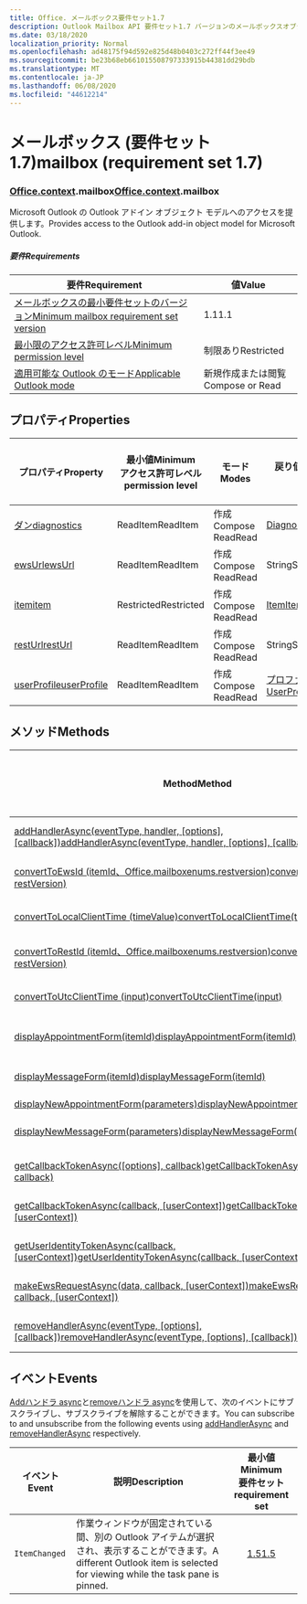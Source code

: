 ```yaml
---
title: Office. メールボックス要件セット1.7
description: Outlook Mailbox API 要件セット1.7 バージョンのメールボックスオブジェクトモデル。
ms.date: 03/18/2020
localization_priority: Normal
ms.openlocfilehash: ad48175f94d592e825d48b0403c272ff44f3ee49
ms.sourcegitcommit: be23b68eb661015508797333915b44381dd29bdb
ms.translationtype: MT
ms.contentlocale: ja-JP
ms.lasthandoff: 06/08/2020
ms.locfileid: "44612214"
---
```

# <a name="mailbox-requirement-set-17"></a><span data-ttu-id="5e6c2-103">メールボックス (要件セット 1.7)</span><span class="sxs-lookup"><span data-stu-id="5e6c2-103">mailbox (requirement set 1.7)</span></span>

### <a name="officecontextmailbox"></a><span data-ttu-id="5e6c2-104">[Office](office.md)[.context](office.context.md).mailbox</span><span class="sxs-lookup"><span data-stu-id="5e6c2-104">[Office](office.md)[.context](office.context.md).mailbox</span></span>

<span data-ttu-id="5e6c2-105">Microsoft Outlook の Outlook アドイン オブジェクト モデルへのアクセスを提供します。</span><span class="sxs-lookup"><span data-stu-id="5e6c2-105">Provides access to the Outlook add-in object model for Microsoft Outlook.</span></span>

##### <a name="requirements"></a><span data-ttu-id="5e6c2-106">要件</span><span class="sxs-lookup"><span data-stu-id="5e6c2-106">Requirements</span></span>

|<span data-ttu-id="5e6c2-107">要件</span><span class="sxs-lookup"><span data-stu-id="5e6c2-107">Requirement</span></span>| <span data-ttu-id="5e6c2-108">値</span><span class="sxs-lookup"><span data-stu-id="5e6c2-108">Value</span></span>|
|---|---|
|[<span data-ttu-id="5e6c2-109">メールボックスの最小要件セットのバージョン</span><span class="sxs-lookup"><span data-stu-id="5e6c2-109">Minimum mailbox requirement set version</span></span>](../../requirement-sets/outlook-api-requirement-sets.md)| <span data-ttu-id="5e6c2-110">1.1</span><span class="sxs-lookup"><span data-stu-id="5e6c2-110">1.1</span></span>|
|[<span data-ttu-id="5e6c2-111">最小限のアクセス許可レベル</span><span class="sxs-lookup"><span data-stu-id="5e6c2-111">Minimum permission level</span></span>](../../../outlook/understanding-outlook-add-in-permissions.md)| <span data-ttu-id="5e6c2-112">制限あり</span><span class="sxs-lookup"><span data-stu-id="5e6c2-112">Restricted</span></span>|
|[<span data-ttu-id="5e6c2-113">適用可能な Outlook のモード</span><span class="sxs-lookup"><span data-stu-id="5e6c2-113">Applicable Outlook mode</span></span>](../../../outlook/outlook-add-ins-overview.md#extension-points)| <span data-ttu-id="5e6c2-114">新規作成または閲覧</span><span class="sxs-lookup"><span data-stu-id="5e6c2-114">Compose or Read</span></span>|

## <a name="properties"></a><span data-ttu-id="5e6c2-115">プロパティ</span><span class="sxs-lookup"><span data-stu-id="5e6c2-115">Properties</span></span>

| <span data-ttu-id="5e6c2-116">プロパティ</span><span class="sxs-lookup"><span data-stu-id="5e6c2-116">Property</span></span> | <span data-ttu-id="5e6c2-117">最小値</span><span class="sxs-lookup"><span data-stu-id="5e6c2-117">Minimum</span></span><br><span data-ttu-id="5e6c2-118">アクセス許可レベル</span><span class="sxs-lookup"><span data-stu-id="5e6c2-118">permission level</span></span> | <span data-ttu-id="5e6c2-119">モード</span><span class="sxs-lookup"><span data-stu-id="5e6c2-119">Modes</span></span> | <span data-ttu-id="5e6c2-120">戻り値の種類</span><span class="sxs-lookup"><span data-stu-id="5e6c2-120">Return type</span></span> | <span data-ttu-id="5e6c2-121">最小値</span><span class="sxs-lookup"><span data-stu-id="5e6c2-121">Minimum</span></span><br><span data-ttu-id="5e6c2-122">要件セット</span><span class="sxs-lookup"><span data-stu-id="5e6c2-122">requirement set</span></span> |
|---|---|---|---|:---:|
| [<span data-ttu-id="5e6c2-123">ダン</span><span class="sxs-lookup"><span data-stu-id="5e6c2-123">diagnostics</span></span>](/javascript/api/outlook/office.mailbox?view=outlook-js-1.7#diagnostics) | <span data-ttu-id="5e6c2-124">ReadItem</span><span class="sxs-lookup"><span data-stu-id="5e6c2-124">ReadItem</span></span> | <span data-ttu-id="5e6c2-125">作成</span><span class="sxs-lookup"><span data-stu-id="5e6c2-125">Compose</span></span><br><span data-ttu-id="5e6c2-126">Read</span><span class="sxs-lookup"><span data-stu-id="5e6c2-126">Read</span></span> | [<span data-ttu-id="5e6c2-127">Diagnostics</span><span class="sxs-lookup"><span data-stu-id="5e6c2-127">Diagnostics</span></span>](/javascript/api/outlook/office.diagnostics?view=outlook-js-1.7) | [<span data-ttu-id="5e6c2-128">1.1</span><span class="sxs-lookup"><span data-stu-id="5e6c2-128">1.1</span></span>](../requirement-set-1.1/outlook-requirement-set-1.1.md) |
| [<span data-ttu-id="5e6c2-129">ewsUrl</span><span class="sxs-lookup"><span data-stu-id="5e6c2-129">ewsUrl</span></span>](/javascript/api/outlook/office.mailbox?view=outlook-js-1.7#ewsurl) | <span data-ttu-id="5e6c2-130">ReadItem</span><span class="sxs-lookup"><span data-stu-id="5e6c2-130">ReadItem</span></span> | <span data-ttu-id="5e6c2-131">作成</span><span class="sxs-lookup"><span data-stu-id="5e6c2-131">Compose</span></span><br><span data-ttu-id="5e6c2-132">Read</span><span class="sxs-lookup"><span data-stu-id="5e6c2-132">Read</span></span> | <span data-ttu-id="5e6c2-133">String</span><span class="sxs-lookup"><span data-stu-id="5e6c2-133">String</span></span> | [<span data-ttu-id="5e6c2-134">1.1</span><span class="sxs-lookup"><span data-stu-id="5e6c2-134">1.1</span></span>](../requirement-set-1.1/outlook-requirement-set-1.1.md) |
| [<span data-ttu-id="5e6c2-135">item</span><span class="sxs-lookup"><span data-stu-id="5e6c2-135">item</span></span>](office.context.mailbox.item.md) | <span data-ttu-id="5e6c2-136">Restricted</span><span class="sxs-lookup"><span data-stu-id="5e6c2-136">Restricted</span></span> | <span data-ttu-id="5e6c2-137">作成</span><span class="sxs-lookup"><span data-stu-id="5e6c2-137">Compose</span></span><br><span data-ttu-id="5e6c2-138">Read</span><span class="sxs-lookup"><span data-stu-id="5e6c2-138">Read</span></span> | [<span data-ttu-id="5e6c2-139">Item</span><span class="sxs-lookup"><span data-stu-id="5e6c2-139">Item</span></span>](/javascript/api/outlook/office.item?view=outlook-js-1.7) | [<span data-ttu-id="5e6c2-140">1.1</span><span class="sxs-lookup"><span data-stu-id="5e6c2-140">1.1</span></span>](../requirement-set-1.1/outlook-requirement-set-1.1.md) |
| [<span data-ttu-id="5e6c2-141">restUrl</span><span class="sxs-lookup"><span data-stu-id="5e6c2-141">restUrl</span></span>](/javascript/api/outlook/office.mailbox?view=outlook-js-1.7#resturl) | <span data-ttu-id="5e6c2-142">ReadItem</span><span class="sxs-lookup"><span data-stu-id="5e6c2-142">ReadItem</span></span> | <span data-ttu-id="5e6c2-143">作成</span><span class="sxs-lookup"><span data-stu-id="5e6c2-143">Compose</span></span><br><span data-ttu-id="5e6c2-144">Read</span><span class="sxs-lookup"><span data-stu-id="5e6c2-144">Read</span></span> | <span data-ttu-id="5e6c2-145">String</span><span class="sxs-lookup"><span data-stu-id="5e6c2-145">String</span></span> | [<span data-ttu-id="5e6c2-146">1.5</span><span class="sxs-lookup"><span data-stu-id="5e6c2-146">1.5</span></span>](../requirement-set-1.5/outlook-requirement-set-1.5.md) |
| [<span data-ttu-id="5e6c2-147">userProfile</span><span class="sxs-lookup"><span data-stu-id="5e6c2-147">userProfile</span></span>](/javascript/api/outlook/office.mailbox?view=outlook-js-1.7#userprofile) | <span data-ttu-id="5e6c2-148">ReadItem</span><span class="sxs-lookup"><span data-stu-id="5e6c2-148">ReadItem</span></span> | <span data-ttu-id="5e6c2-149">作成</span><span class="sxs-lookup"><span data-stu-id="5e6c2-149">Compose</span></span><br><span data-ttu-id="5e6c2-150">Read</span><span class="sxs-lookup"><span data-stu-id="5e6c2-150">Read</span></span> | [<span data-ttu-id="5e6c2-151">プロファイル</span><span class="sxs-lookup"><span data-stu-id="5e6c2-151">UserProfile</span></span>](/javascript/api/outlook/office.userprofile?view=outlook-js-1.7) | [<span data-ttu-id="5e6c2-152">1.1</span><span class="sxs-lookup"><span data-stu-id="5e6c2-152">1.1</span></span>](../requirement-set-1.1/outlook-requirement-set-1.1.md) |

## <a name="methods"></a><span data-ttu-id="5e6c2-153">メソッド</span><span class="sxs-lookup"><span data-stu-id="5e6c2-153">Methods</span></span>

| <span data-ttu-id="5e6c2-154">Method</span><span class="sxs-lookup"><span data-stu-id="5e6c2-154">Method</span></span> | <span data-ttu-id="5e6c2-155">最小値</span><span class="sxs-lookup"><span data-stu-id="5e6c2-155">Minimum</span></span><br><span data-ttu-id="5e6c2-156">アクセス許可レベル</span><span class="sxs-lookup"><span data-stu-id="5e6c2-156">permission level</span></span> | <span data-ttu-id="5e6c2-157">モード</span><span class="sxs-lookup"><span data-stu-id="5e6c2-157">Modes</span></span> | <span data-ttu-id="5e6c2-158">最小値</span><span class="sxs-lookup"><span data-stu-id="5e6c2-158">Minimum</span></span><br><span data-ttu-id="5e6c2-159">要件セット</span><span class="sxs-lookup"><span data-stu-id="5e6c2-159">requirement set</span></span> |
|---|---|---|:---:|
| <span data-ttu-id="5e6c2-160">[addHandlerAsync(eventType, handler, [options], [callback])](/javascript/api/outlook/office.mailbox?view=outlook-js-1.7#addhandlerasync-eventtype--handler--options--callback-)</span><span class="sxs-lookup"><span data-stu-id="5e6c2-160">[addHandlerAsync(eventType, handler, [options], [callback])](/javascript/api/outlook/office.mailbox?view=outlook-js-1.7#addhandlerasync-eventtype--handler--options--callback-)</span></span> | <span data-ttu-id="5e6c2-161">ReadItem</span><span class="sxs-lookup"><span data-stu-id="5e6c2-161">ReadItem</span></span> | <span data-ttu-id="5e6c2-162">作成</span><span class="sxs-lookup"><span data-stu-id="5e6c2-162">Compose</span></span><br><span data-ttu-id="5e6c2-163">Read</span><span class="sxs-lookup"><span data-stu-id="5e6c2-163">Read</span></span> | [<span data-ttu-id="5e6c2-164">1.5</span><span class="sxs-lookup"><span data-stu-id="5e6c2-164">1.5</span></span>](../requirement-set-1.5/outlook-requirement-set-1.5.md) |
| [<span data-ttu-id="5e6c2-165">convertToEwsId (itemId、Office.mailboxenums.restversion)</span><span class="sxs-lookup"><span data-stu-id="5e6c2-165">convertToEwsId(itemId, restVersion)</span></span>](/javascript/api/outlook/office.mailbox?view=outlook-js-1.7#converttoewsid-itemid--restversion-) | <span data-ttu-id="5e6c2-166">Restricted</span><span class="sxs-lookup"><span data-stu-id="5e6c2-166">Restricted</span></span> | <span data-ttu-id="5e6c2-167">作成</span><span class="sxs-lookup"><span data-stu-id="5e6c2-167">Compose</span></span><br><span data-ttu-id="5e6c2-168">Read</span><span class="sxs-lookup"><span data-stu-id="5e6c2-168">Read</span></span> | [<span data-ttu-id="5e6c2-169">1.3</span><span class="sxs-lookup"><span data-stu-id="5e6c2-169">1.3</span></span>](../requirement-set-1.3/outlook-requirement-set-1.3.md) |
| [<span data-ttu-id="5e6c2-170">convertToLocalClientTime (timeValue)</span><span class="sxs-lookup"><span data-stu-id="5e6c2-170">convertToLocalClientTime(timeValue)</span></span>](/javascript/api/outlook/office.mailbox?view=outlook-js-1.7#converttolocalclienttime-timevalue-) | <span data-ttu-id="5e6c2-171">ReadItem</span><span class="sxs-lookup"><span data-stu-id="5e6c2-171">ReadItem</span></span> | <span data-ttu-id="5e6c2-172">作成</span><span class="sxs-lookup"><span data-stu-id="5e6c2-172">Compose</span></span><br><span data-ttu-id="5e6c2-173">Read</span><span class="sxs-lookup"><span data-stu-id="5e6c2-173">Read</span></span> | [<span data-ttu-id="5e6c2-174">1.1</span><span class="sxs-lookup"><span data-stu-id="5e6c2-174">1.1</span></span>](../requirement-set-1.1/outlook-requirement-set-1.1.md) |
| [<span data-ttu-id="5e6c2-175">convertToRestId (itemId、Office.mailboxenums.restversion)</span><span class="sxs-lookup"><span data-stu-id="5e6c2-175">convertToRestId(itemId, restVersion)</span></span>](/javascript/api/outlook/office.mailbox?view=outlook-js-1.7#converttorestid-itemid--restversion-) | <span data-ttu-id="5e6c2-176">Restricted</span><span class="sxs-lookup"><span data-stu-id="5e6c2-176">Restricted</span></span> | <span data-ttu-id="5e6c2-177">作成</span><span class="sxs-lookup"><span data-stu-id="5e6c2-177">Compose</span></span><br><span data-ttu-id="5e6c2-178">Read</span><span class="sxs-lookup"><span data-stu-id="5e6c2-178">Read</span></span> | [<span data-ttu-id="5e6c2-179">1.3</span><span class="sxs-lookup"><span data-stu-id="5e6c2-179">1.3</span></span>](../requirement-set-1.3/outlook-requirement-set-1.3.md) |
| [<span data-ttu-id="5e6c2-180">convertToUtcClientTime (input)</span><span class="sxs-lookup"><span data-stu-id="5e6c2-180">convertToUtcClientTime(input)</span></span>](/javascript/api/outlook/office.mailbox?view=outlook-js-1.7#converttoutcclienttime-input-) | <span data-ttu-id="5e6c2-181">ReadItem</span><span class="sxs-lookup"><span data-stu-id="5e6c2-181">ReadItem</span></span> | <span data-ttu-id="5e6c2-182">作成</span><span class="sxs-lookup"><span data-stu-id="5e6c2-182">Compose</span></span><br><span data-ttu-id="5e6c2-183">Read</span><span class="sxs-lookup"><span data-stu-id="5e6c2-183">Read</span></span> | [<span data-ttu-id="5e6c2-184">1.1</span><span class="sxs-lookup"><span data-stu-id="5e6c2-184">1.1</span></span>](../requirement-set-1.1/outlook-requirement-set-1.1.md) |
| [<span data-ttu-id="5e6c2-185">displayAppointmentForm(itemId)</span><span class="sxs-lookup"><span data-stu-id="5e6c2-185">displayAppointmentForm(itemId)</span></span>](/javascript/api/outlook/office.mailbox?view=outlook-js-1.7#displayappointmentform-itemid-) | <span data-ttu-id="5e6c2-186">ReadItem</span><span class="sxs-lookup"><span data-stu-id="5e6c2-186">ReadItem</span></span> | <span data-ttu-id="5e6c2-187">作成</span><span class="sxs-lookup"><span data-stu-id="5e6c2-187">Compose</span></span><br><span data-ttu-id="5e6c2-188">Read</span><span class="sxs-lookup"><span data-stu-id="5e6c2-188">Read</span></span> | [<span data-ttu-id="5e6c2-189">1.1</span><span class="sxs-lookup"><span data-stu-id="5e6c2-189">1.1</span></span>](../requirement-set-1.1/outlook-requirement-set-1.1.md) |
| [<span data-ttu-id="5e6c2-190">displayMessageForm(itemId)</span><span class="sxs-lookup"><span data-stu-id="5e6c2-190">displayMessageForm(itemId)</span></span>](/javascript/api/outlook/office.mailbox?view=outlook-js-1.7#displaymessageform-itemid-) | <span data-ttu-id="5e6c2-191">ReadItem</span><span class="sxs-lookup"><span data-stu-id="5e6c2-191">ReadItem</span></span> | <span data-ttu-id="5e6c2-192">作成</span><span class="sxs-lookup"><span data-stu-id="5e6c2-192">Compose</span></span><br><span data-ttu-id="5e6c2-193">Read</span><span class="sxs-lookup"><span data-stu-id="5e6c2-193">Read</span></span> | [<span data-ttu-id="5e6c2-194">1.1</span><span class="sxs-lookup"><span data-stu-id="5e6c2-194">1.1</span></span>](../requirement-set-1.1/outlook-requirement-set-1.1.md) |
| [<span data-ttu-id="5e6c2-195">displayNewAppointmentForm(parameters)</span><span class="sxs-lookup"><span data-stu-id="5e6c2-195">displayNewAppointmentForm(parameters)</span></span>](/javascript/api/outlook/office.mailbox?view=outlook-js-1.7#displaynewappointmentform-parameters-) | <span data-ttu-id="5e6c2-196">ReadItem</span><span class="sxs-lookup"><span data-stu-id="5e6c2-196">ReadItem</span></span> | <span data-ttu-id="5e6c2-197">Read</span><span class="sxs-lookup"><span data-stu-id="5e6c2-197">Read</span></span> | [<span data-ttu-id="5e6c2-198">1.1</span><span class="sxs-lookup"><span data-stu-id="5e6c2-198">1.1</span></span>](../requirement-set-1.1/outlook-requirement-set-1.1.md) |
| [<span data-ttu-id="5e6c2-199">displayNewMessageForm(parameters)</span><span class="sxs-lookup"><span data-stu-id="5e6c2-199">displayNewMessageForm(parameters)</span></span>](/javascript/api/outlook/office.mailbox?view=outlook-js-1.7#displaynewmessageform-parameters-) | <span data-ttu-id="5e6c2-200">ReadItem</span><span class="sxs-lookup"><span data-stu-id="5e6c2-200">ReadItem</span></span> | <span data-ttu-id="5e6c2-201">作成</span><span class="sxs-lookup"><span data-stu-id="5e6c2-201">Compose</span></span><br><span data-ttu-id="5e6c2-202">Read</span><span class="sxs-lookup"><span data-stu-id="5e6c2-202">Read</span></span> | [<span data-ttu-id="5e6c2-203">1.6</span><span class="sxs-lookup"><span data-stu-id="5e6c2-203">1.6</span></span>](../requirement-set-1.6/outlook-requirement-set-1.6.md) |
| <span data-ttu-id="5e6c2-204">[getCallbackTokenAsync([options], callback)](/javascript/api/outlook/office.mailbox?view=outlook-js-1.7#getcallbacktokenasync-options--callback-)</span><span class="sxs-lookup"><span data-stu-id="5e6c2-204">[getCallbackTokenAsync([options], callback)](/javascript/api/outlook/office.mailbox?view=outlook-js-1.7#getcallbacktokenasync-options--callback-)</span></span> | <span data-ttu-id="5e6c2-205">ReadItem</span><span class="sxs-lookup"><span data-stu-id="5e6c2-205">ReadItem</span></span> | <span data-ttu-id="5e6c2-206">作成</span><span class="sxs-lookup"><span data-stu-id="5e6c2-206">Compose</span></span><br><span data-ttu-id="5e6c2-207">Read</span><span class="sxs-lookup"><span data-stu-id="5e6c2-207">Read</span></span> | [<span data-ttu-id="5e6c2-208">1.5</span><span class="sxs-lookup"><span data-stu-id="5e6c2-208">1.5</span></span>](../requirement-set-1.5/outlook-requirement-set-1.5.md) |
| <span data-ttu-id="5e6c2-209">[getCallbackTokenAsync(callback, [userContext])](/javascript/api/outlook/office.mailbox?view=outlook-js-1.7#getcallbacktokenasync-callback--usercontext-)</span><span class="sxs-lookup"><span data-stu-id="5e6c2-209">[getCallbackTokenAsync(callback, [userContext])](/javascript/api/outlook/office.mailbox?view=outlook-js-1.7#getcallbacktokenasync-callback--usercontext-)</span></span> | <span data-ttu-id="5e6c2-210">ReadItem</span><span class="sxs-lookup"><span data-stu-id="5e6c2-210">ReadItem</span></span> | <span data-ttu-id="5e6c2-211">作成</span><span class="sxs-lookup"><span data-stu-id="5e6c2-211">Compose</span></span><br><span data-ttu-id="5e6c2-212">Read</span><span class="sxs-lookup"><span data-stu-id="5e6c2-212">Read</span></span> | [<span data-ttu-id="5e6c2-213">1.3</span><span class="sxs-lookup"><span data-stu-id="5e6c2-213">1.3</span></span>](../requirement-set-1.3/outlook-requirement-set-1.3.md)<br>[<span data-ttu-id="5e6c2-214">1.1</span><span class="sxs-lookup"><span data-stu-id="5e6c2-214">1.1</span></span>](../requirement-set-1.1/outlook-requirement-set-1.1.md) |
| <span data-ttu-id="5e6c2-215">[getUserIdentityTokenAsync(callback, [userContext])](/javascript/api/outlook/office.mailbox?view=outlook-js-1.7#getuseridentitytokenasync-callback--usercontext-)</span><span class="sxs-lookup"><span data-stu-id="5e6c2-215">[getUserIdentityTokenAsync(callback, [userContext])](/javascript/api/outlook/office.mailbox?view=outlook-js-1.7#getuseridentitytokenasync-callback--usercontext-)</span></span> | <span data-ttu-id="5e6c2-216">ReadItem</span><span class="sxs-lookup"><span data-stu-id="5e6c2-216">ReadItem</span></span> | <span data-ttu-id="5e6c2-217">作成</span><span class="sxs-lookup"><span data-stu-id="5e6c2-217">Compose</span></span><br><span data-ttu-id="5e6c2-218">Read</span><span class="sxs-lookup"><span data-stu-id="5e6c2-218">Read</span></span> | [<span data-ttu-id="5e6c2-219">1.1</span><span class="sxs-lookup"><span data-stu-id="5e6c2-219">1.1</span></span>](../requirement-set-1.1/outlook-requirement-set-1.1.md) |
| <span data-ttu-id="5e6c2-220">[makeEwsRequestAsync(data, callback, [userContext])](/javascript/api/outlook/office.mailbox?view=outlook-js-1.7#makeewsrequestasync-data--callback--usercontext-)</span><span class="sxs-lookup"><span data-stu-id="5e6c2-220">[makeEwsRequestAsync(data, callback, [userContext])](/javascript/api/outlook/office.mailbox?view=outlook-js-1.7#makeewsrequestasync-data--callback--usercontext-)</span></span> | <span data-ttu-id="5e6c2-221">ReadWriteMailbox</span><span class="sxs-lookup"><span data-stu-id="5e6c2-221">ReadWriteMailbox</span></span> | <span data-ttu-id="5e6c2-222">作成</span><span class="sxs-lookup"><span data-stu-id="5e6c2-222">Compose</span></span><br><span data-ttu-id="5e6c2-223">Read</span><span class="sxs-lookup"><span data-stu-id="5e6c2-223">Read</span></span> | [<span data-ttu-id="5e6c2-224">1.1</span><span class="sxs-lookup"><span data-stu-id="5e6c2-224">1.1</span></span>](../requirement-set-1.1/outlook-requirement-set-1.1.md) |
| <span data-ttu-id="5e6c2-225">[removeHandlerAsync(eventType, [options], [callback])](/javascript/api/outlook/office.mailbox?view=outlook-js-1.7#removehandlerasync-eventtype--options--callback-)</span><span class="sxs-lookup"><span data-stu-id="5e6c2-225">[removeHandlerAsync(eventType, [options], [callback])](/javascript/api/outlook/office.mailbox?view=outlook-js-1.7#removehandlerasync-eventtype--options--callback-)</span></span> | <span data-ttu-id="5e6c2-226">ReadItem</span><span class="sxs-lookup"><span data-stu-id="5e6c2-226">ReadItem</span></span> | <span data-ttu-id="5e6c2-227">作成</span><span class="sxs-lookup"><span data-stu-id="5e6c2-227">Compose</span></span><br><span data-ttu-id="5e6c2-228">Read</span><span class="sxs-lookup"><span data-stu-id="5e6c2-228">Read</span></span> | [<span data-ttu-id="5e6c2-229">1.5</span><span class="sxs-lookup"><span data-stu-id="5e6c2-229">1.5</span></span>](../requirement-set-1.5/outlook-requirement-set-1.5.md) |

## <a name="events"></a><span data-ttu-id="5e6c2-230">イベント</span><span class="sxs-lookup"><span data-stu-id="5e6c2-230">Events</span></span>

<span data-ttu-id="5e6c2-231">[Addハンドラ async](/javascript/api/outlook/office.mailbox?view=outlook-js-1.7#addhandlerasync-eventtype--handler--options--callback-)と[removeハンドラ async](/javascript/api/outlook/office.mailbox?view=outlook-js-1.7#removehandlerasync-eventtype--options--callback-)を使用して、次のイベントにサブスクライブし、サブスクライブを解除することができます。</span><span class="sxs-lookup"><span data-stu-id="5e6c2-231">You can subscribe to and unsubscribe from the following events using [addHandlerAsync](/javascript/api/outlook/office.mailbox?view=outlook-js-1.7#addhandlerasync-eventtype--handler--options--callback-) and [removeHandlerAsync](/javascript/api/outlook/office.mailbox?view=outlook-js-1.7#removehandlerasync-eventtype--options--callback-) respectively.</span></span>

| <span data-ttu-id="5e6c2-232">イベント</span><span class="sxs-lookup"><span data-stu-id="5e6c2-232">Event</span></span> | <span data-ttu-id="5e6c2-233">説明</span><span class="sxs-lookup"><span data-stu-id="5e6c2-233">Description</span></span> | <span data-ttu-id="5e6c2-234">最小値</span><span class="sxs-lookup"><span data-stu-id="5e6c2-234">Minimum</span></span><br><span data-ttu-id="5e6c2-235">要件セット</span><span class="sxs-lookup"><span data-stu-id="5e6c2-235">requirement set</span></span> |
|---|---|:---:|
|`ItemChanged`| <span data-ttu-id="5e6c2-236">作業ウィンドウが固定されている間、別の Outlook アイテムが選択され、表示することができます。</span><span class="sxs-lookup"><span data-stu-id="5e6c2-236">A different Outlook item is selected for viewing while the task pane is pinned.</span></span> | [<span data-ttu-id="5e6c2-237">1.5</span><span class="sxs-lookup"><span data-stu-id="5e6c2-237">1.5</span></span>](../requirement-set-1.5/outlook-requirement-set-1.5.md) |
